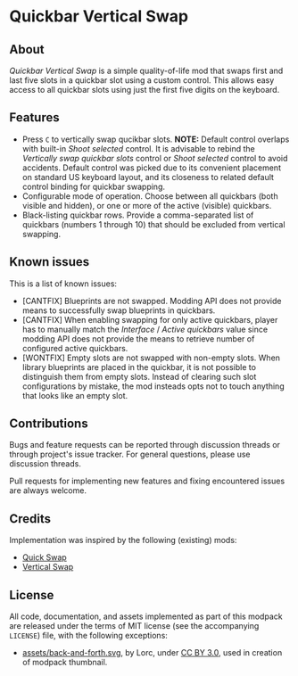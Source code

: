 Quickbar Vertical Swap
======================


About
-----

*Quickbar Vertical Swap* is a simple quality-of-life mod that swaps first and last five slots in a quickbar slot using a custom control. This allows easy access to all quickbar slots using just the first five digits on the keyboard.


Features
--------


-   Press `C` to vertically swap qucikbar slots. **NOTE:** Default control overlaps with built-in *Shoot selected* control. It is advisable to rebind the *Vertically swap quickbar slots* control or *Shoot selected* control to avoid accidents. Default control was picked due to its convenient placement on standard US keyboard layout, and its closeness to related default control binding for quickbar swapping.
-   Configurable mode of operation. Choose between all quickbars (both visible and hidden), or one or more of the active (visible) quickbars.
-   Black-listing quickbar rows. Provide a comma-separated list of quickbars (numbers 1 through 10) that should be excluded from vertical swapping.


Known issues
------------

This is a list of known issues:

-   [CANTFIX] Blueprints are not swapped. Modding API does not provide means to successfully swap blueprints in quickbars.
-   [CANTFIX] When enabling swapping for only active quickbars, player has to manually match the *Interface* / *Active quickbars* value since modding API does not provide the means to retrieve number of configured active quickbars.
-   [WONTFIX] Empty slots are not swapped with non-empty slots. When library blueprints are placed in the quickbar, it is not possible to distinguish them from empty slots. Instead of clearing such slot configurations by mistake, the mod insteads opts not to touch anything that looks like an empty slot.


Contributions
-------------

Bugs and feature requests can be reported through discussion threads or through project's issue tracker. For general questions, please use discussion threads.

Pull requests for implementing new features and fixing encountered issues are always welcome.


Credits
-------

Implementation was inspired by the following (existing) mods:

-   [Quick Swap](https://mods.factorio.com/mod/QuickSwap)
-   [Vertical Swap](https://mods.factorio.com/mod/vertical-swap)


License
-------

All code, documentation, and assets implemented as part of this modpack are released under the terms of MIT license (see the accompanying `LICENSE`) file, with the following exceptions:

-   [assets/back-and-forth.svg](https://game-icons.net/1x1/lorc/back-forth.html), by Lorc, under [CC BY 3.0](http://creativecommons.org/licenses/by/3.0/), used in creation of modpack thumbnail.
